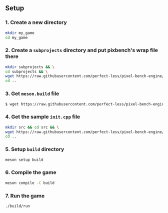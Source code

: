 ## Setup

### 1. Create a new directory
```bash
mkdir my_game
cd my_game
```

### 2. Create a `subprojects` directory and put pixbench's wrap file there
```bash
mkdir subprojects && \
cd subprojects && \
wget https://raw.githubusercontent.com/perfect-less/pixel-bench-engine/refs/heads/main/user/pixel-bench-engine.wrap && \
cd ..
```

### 3. Get `meson.build` file
```bash
$ wget https://raw.githubusercontent.com/perfect-less/pixel-bench-engine/refs/heads/main/user/meson.build
```

### 4. Get the sample `init.cpp` file
```bash
mkdir src && cd src && \
wget https://raw.githubusercontent.com/perfect-less/pixel-bench-engine/refs/heads/main/user/src/init.cpp && \
cd ..
```

### 5. Setup `build` directory
```bash
meson setup build
```

### 6. Compile the game
```bash
meson compile -C build
```

### 7. Run the game
```bash
./build/run
```
